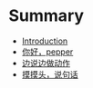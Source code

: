 # Summary

* [Introduction](README.md)
* [你好，pepper](chapter1.md)
* [边说边做动作](bian-shuo-bian-zuo-dong-zuo.md)
* [摸摸头，说句话](mo-mo-tou-ff0c-shuo-ju-hua.md)

